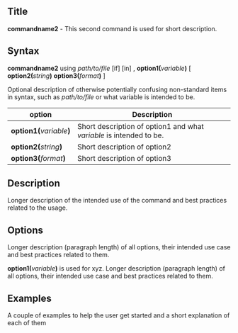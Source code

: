 ## Title

**commandname2** - This second command is used for short description.

## Syntax

**commandname2** using _path/to/file_ [if] [in] , **option1(**_variable_**)** [ **option2(**_string_**)** **option3(**_format_**)** ]

Optional description of otherwise potentially confusing non-standard items in syntax, such as _path/to/file_ or what variable is intended to be.

| option            | Description                                                       |
|-------------------|-------------------------------------------------------------------|
| **option1(**_variable_**)** | Short description of option1 and what _variable_ is intended to be. |
| **option2(**_string_**)**   | Short description of option2                                      |
| **option3(**_format_**)**   | Short description of option3                                      |

## Description

Longer description of the intended use of the command and best practices related to the usage.

## Options

Longer description (paragraph length) of all options, their intended use case and best practices related to them.

**option1(**_variable_**)** is used for xyz. Longer description (paragraph length) of all options, their intended use case and best practices related to them.

## Examples

A couple of examples to help the user get started and a short explanation of each of them